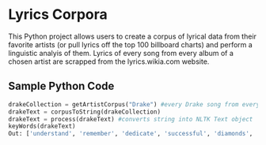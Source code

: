 # Lyrics Corpora
This Python project allows users to create a corpus of lyrical data from their favorite artists (or pull lyrics off the top 100 billboard charts) and perform a linguistic analyis of them. Lyrics of every song from every album of a chosen artist are scrapped from the lyrics.wikia.com website. 

## Sample Python Code

```python
drakeCollection = getArtistCorpus("Drake") #every Drake song from every Drake album/mixtape
drakeText = corpusToString(drakeCollection)
drakeText = process(drakeText) #converts string into NLTK Text object
keyWords(drakeText)
Out: ['understand', 'remember', 'dedicate', 'successful', 'diamonds', 'somethin', 'probably', 'different']
```
